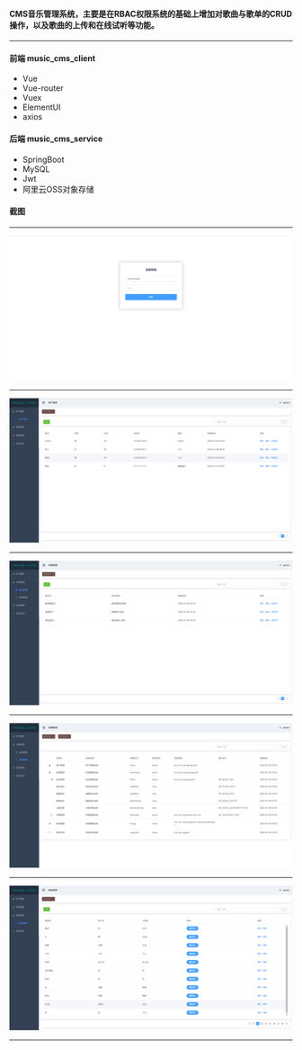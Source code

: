 #### CMS音乐管理系统，主要是在RBAC权限系统的基础上增加对歌曲与歌单的CRUD操作，以及歌曲的上传和在线试听等功能。

****

#### 前端 music_cms_client

- Vue
- Vue-router
- Vuex
- ElementUI
- axios

#### 后端 music_cms_service

- SpringBoot
- MySQL
- Jwt
- 阿里云OSS对象存储

#### 截图

****

![1](img/1.png)

****

![2](img/2.png)

****

![3](img/3.png)

****

![4](img/4.png)

****

![5](img/5.png)

****